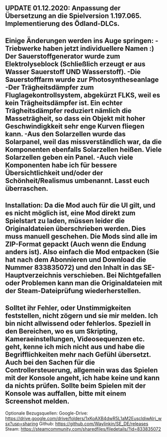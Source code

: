 UPDATE 01.12.2020:
Anpassung der Übersetzung an die Spielversion 1.197.065.
Implementierung des Ödland-DLCs.
--------------------------------------------------------------------------------------------------------------------------------------

Einige Änderungen werden ins Auge springen:
-Triebwerke haben jetzt individuellere Namen :)
Der Sauerstoffgenerator wurde zum Elektrolyseblock (Schließlich erzeugt er aus Wasser Sauerstoff UND Wasserstoff).
-Die Sauerstofffarm wurde zur Photosyntheseanlage
-Der Trägheitsdämpfer zum Fluglagekontrollsystem, abgekürzt FLKS, weil es kein Trägheitsdämpfer ist. Ein echter Trägheitsdämpfer reduziert nämlich die Masseträgheit, so dass ein Objekt mit hoher Geschwindigkkeit sehr enge Kurven fliegen kann.
-Aus den Solarzellen wurde das Solarpanel, weil das missverständlich war, da die Komponenten ebenfalls Solarzellen heißen. Viele Solarzellen geben ein Panel.
-Auch viele Komponenten habe ich für bessere Übersichtlichkeit und/oder der Schönheit/Realismus umbenannt. Lasst euch überraschen. 
--------------------------------------------------------------------------------------------------------------------------------------
Installation:
Da die Mod auch für die UI gilt, und es nicht möglich ist, eine Mod direkt zum Spielstart zu laden, müssen leider die Originaldateien überschrieben werden. Dies muss manuell geschehen. Die Mods sind alle im ZIP-Format gepackt (Auch wenn die Endung anders ist). 
Also einfach die Mod entpacken (Sie hat nach dem Abonnieren und Download die Nummer 833835072) und den Inhalt in das SE-Hauptverzeichnis verschieben.
Bei Nichtgefallen oder Problemen kann man die Originaldateien mit der Steam-Dateiprüfung wiederherstellen.
--------------------------------------------------------------------------------------------------------------------------------------
Solltet ihr Fehler, oder Unstimmigkeiten feststellen, nicht zögern und sie mir melden. Ich bin nicht allwissend oder fehlerlos. Speziell in den Bereichen, wo es um Skripting, Kameraeinstellungen, Videosequenzen etc. geht, kenne ich mich nicht aus und habe die Begrifflichkeiten mehr nach Gefühl übersetzt.
Auch bei den Sachen für die Controllersteuerung, allgemein was das Spielen mit der Konsole angeht, ich habe keine und kann da nichts prüfen. Sollte beim Spielen mit der Konsole was auffallen, bitte mit einem Screenshot melden.
--------------------------------------------------------------------------------------------------------------------------------------
Optionale Bezugsquellen:
Google-Drive: https://drive.google.com/drive/folders/1xKoAXB4dwR5L1aM2EuscldiwAlrj_wsx?usp=sharing
Github: https://github.com/Waylinkin/SE_DE/releases
Steam: https://steamcommunity.com/sharedfiles/filedetails/?id=833835072